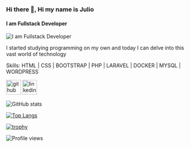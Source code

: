 ### Hi there 👋, Hi my name is Julio
#### I am Fullstack Developer
![I am Fullstack Developer](https://arturssmirnovs.github.io/github-profile-readme-generator/images/banner.png)

I started studying programming on my own and today I can delve into this vast world of technology

Skills: HTML | CSS | BOOTSTRAP | PHP | LARAVEL | DOCKER | MYSQL | WORDPRESS



[<img src='https://cdn.jsdelivr.net/npm/simple-icons@3.0.1/icons/github.svg' alt='github' height='40'>](https://github.com/Julio-devI)  [<img src='https://cdn.jsdelivr.net/npm/simple-icons@3.0.1/icons/linkedin.svg' alt='linkedin' height='40'>](https://www.linkedin.com/in/https://www.linkedin.com/in/j%C3%BAlio-alves-de-almeida-valen%C3%A7a//)  

![GitHub stats](https://github-readme-stats.vercel.app/api?username=Julio-devI&show_icons=true) 

[![Top Langs](https://github-readme-stats.vercel.app/api/top-langs/?username=Julio-devI)](https://github.com/anuraghazra/github-readme-stats)

[![trophy](https://github-profile-trophy.vercel.app/?username=Julio-devI)](https://github.com/ryo-ma/github-profile-trophy)

![Profile views](https://gpvc.arturio.dev/Julio-devI)  
